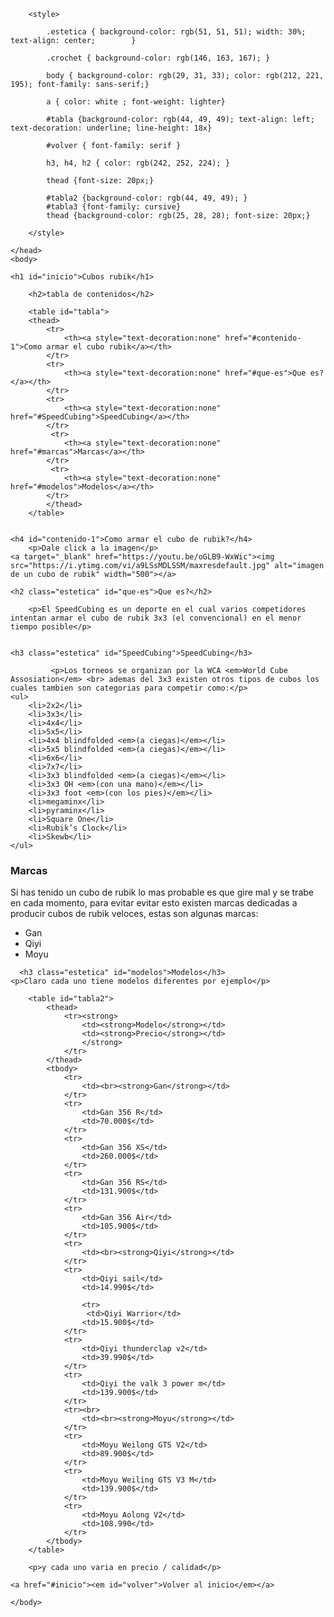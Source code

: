        
        <style>
            
            .estetica { background-color: rgb(51, 51, 51); width: 30%; text-align: center;        }
            
            .crochet { background-color: rgb(146, 163, 167); }
            
            body { background-color: rgb(29, 31, 33); color: rgb(212, 221, 195); font-family: sans-serif;}
            
            a { color: white ; font-weight: lighter}
            
            #tabla {background-color: rgb(44, 49, 49); text-align: left; text-decoration: underline; line-height: 18x}
            
            #volver { font-family: serif }
            
            h3, h4, h2 { color: rgb(242, 252, 224); }
            
            thead {font-size: 20px;}
            
            #tabla2 {background-color: rgb(44, 49, 49); }
            #tabla3 {font-family: cursive}
            thead {background-color: rgb(25, 28, 28); font-size: 20px;}
        
        </style>
        
    </head>
    <body>
        
    <h1 id="inicio">Cubos rubik</h1>
        
        <h2>tabla de contenidos</h2>
       
        <table id="tabla">
        <thead>
            <tr>
                <th><a style="text-decoration:none" href="#contenido-1">Como armar el cubo rubik</a></th>
            </tr>
            <tr>
                <th><a style="text-decoration:none" href="#que-es">Que es?</a></th>
            </tr>
            <tr>
                <th><a style="text-decoration:none" href="#SpeedCubing">SpeedCubing</a></th>
            </tr>
             <tr>
                <th><a style="text-decoration:none" href="#marcas">Marcas</a></th>
            </tr>
             <tr>
                <th><a style="text-decoration:none" href="#modelos">Modelos</a></th>
            </tr>
            </thead>
        </table>
        
        
    <h4 id="contenido-1">Como armar el cubo de rubik?</h4>
        <p>Dale click a la imagen</p>
    <a target="_blank" href="https://youtu.be/oGLB9-WxWic"><img src="https://i.ytimg.com/vi/a9LSsMDLSSM/maxresdefault.jpg" alt="imagen de un cubo de rubik" width="500"></a>
    
    <h2 class="estetica" id="que-es">Que es?</h2>    
    
        <p>El SpeedCubing es un deporte en el cual varios competidores intentan armar el cubo de rubik 3x3 (el convencional) en el menor tiempo posible</p>
       
    
    <h3 class="estetica" id="SpeedCubing">SpeedCubing</h3>
            
             <p>Los torneos se organizan por la WCA <em>World Cube Assosiation</em> <br> ademas del 3x3 existen otros tipos de cubos los cuales tambien son categorias para competir como:</p>        
    <ul>
        <li>2x2</li>
        <li>3x3</li>
        <li>4x4</li>
        <li>5x5</li>
        <li>4x4 blindfolded <em>(a ciegas)</em></li>
        <li>5x5 blindfolded <em>(a ciegas)</em></li>
        <li>6x6</li>
        <li>7x7</li>
        <li>3x3 blindfolded <em>(a ciegas)</em></li>
        <li>3x3 OH <em>(con una mano)</em></li>
        <li>3x3 foot <em>(con los pies)</em></li>
        <li>megaminx</li>
        <li>pyraminx</li>
        <li>Square One</li>
        <li>Rubik’s Clock</li>
        <li>Skewb</li>
    </ul>
    
<h3 class="estetica" id="marcas">Marcas</h3>
  <p> Si has tenido un cubo de rubik lo mas probable es que gire mal y se trabe en cada momento, para evitar evitar esto existen marcas dedicadas a producir cubos de rubik veloces, estas son algunas marcas: </p>
        <ul>
            <li>Gan</li>
            <li>Qiyi</li>
            <li>Moyu</li>
        </ul>
        
      <h3 class="estetica" id="modelos">Modelos</h3>
    <p>Claro cada uno tiene modelos diferentes por ejemplo</p>
        
        <table id="tabla2">
            <thead>
                <tr><strong>
                    <td><strong>Modelo</strong></td>
                    <td><strong>Precio</strong></td>
                    </strong>
                </tr>
            </thead>
            <tbody>
                <tr>
                    <td><br><strong>Gan</strong></td>
                </tr>
                <tr>
                    <td>Gan 356 R</td>
                    <td>70.000$</td>
                </tr>
                <tr>
                    <td>Gan 356 XS</td>
                    <td>260.000$</td>
                </tr>
                <tr>
                    <td>Gan 356 RS</td>
                    <td>131.900$</td>
                </tr>
                <tr>
                    <td>Gan 356 Air</td>
                    <td>105.900$</td>
                </tr>
                <tr>
                    <td><br><strong>Qiyi</strong></td>
                </tr>
                <tr>
                    <td>Qiyi sail</td>
                    <td>14.990$</td>

                    <tr>
                     <td>Qiyi Warrior</td>
                    <td>15.900$</td>
                </tr>
                <tr>
                    <td>Qiyi thunderclap v2</td>
                    <td>39.990$</td>
                </tr>
                <tr>
                    <td>Qiyi the valk 3 power m</td>
                    <td>139.900$</td>
                </tr>
                <tr><br>
                    <td><br><strong>Moyu</strong></td>
                </tr>
                <tr>
                    <td>Moyu Weilong GTS V2</td>
                    <td>89.900$</td>
                </tr>
                <tr>
                    <td>Moyu Weiling GTS V3 M</td>
                    <td>139.900$</td>
                </tr>
                <tr>
                    <td>Moyu Aolong V2</td>
                    <td>108.990</td>
                </tr>
            </tbody>
        </table>
        
        <p>y cada uno varia en precio / calidad</p>
    
    <a href="#inicio"><em id="volver">Volver al inicio</em></a>
        
    </body>
</html>
